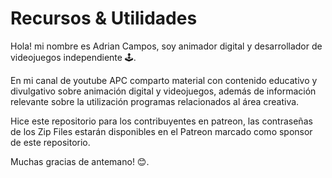 # Recursos & Utilidades

Hola! mi nombre es Adrian Campos, soy animador digital y desarrollador de videojuegos independiente 🕹.

En mi canal de youtube APC comparto material con contenido educativo y divulgativo sobre animación digital y videojuegos, además de información relevante sobre la utilización programas relacionados al área creativa.

Hice este repositorio para los contribuyentes en patreon, las contraseñas de los Zip Files estarán disponibles en el Patreon marcado como sponsor de este repositorio. 

Muchas gracias de antemano! 😊.
